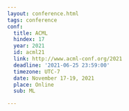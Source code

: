 ```yaml
---
layout: conference.html
tags: conference
conf:
  title: ACML
  hindex: 17
  year: 2021
  id: acml21
  link: http://www.acml-conf.org/2021
  deadline: '2021-06-25 23:59:00'
  timezone: UTC-7
  date: November 17-19, 2021
  place: Online
  sub: ML

---
```

